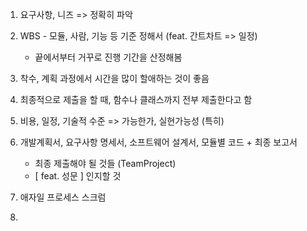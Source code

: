 1. 요구사항, 니즈 => 정확히 파악

2. WBS - 모듈, 사람, 기능 등 기준 정해서
			(feat. 간트차트 => 일정)
	- 끝에서부터 거꾸로 진행 기간을 산정해봄

3. 착수, 계획 과정에서 시간을 많이 할애하는 것이 좋음

4. 최종적으로 제출을 할 때, 함수나 클래스까지 전부 제출한다고 함

5. 비용, 일정, 기술적 수준 => 가능한가, 실현가능성 (특히)

6. 개발계획서, 요구사항 명세서, 소프트웨어 설계서, 모듈별 코드 + 최종 보고서
	- 최종 제출해야 될 것들 (TeamProject)
	- [ feat.  성문 ] 인지할 것

7. 애자일 프로세스 스크럼

8. 

